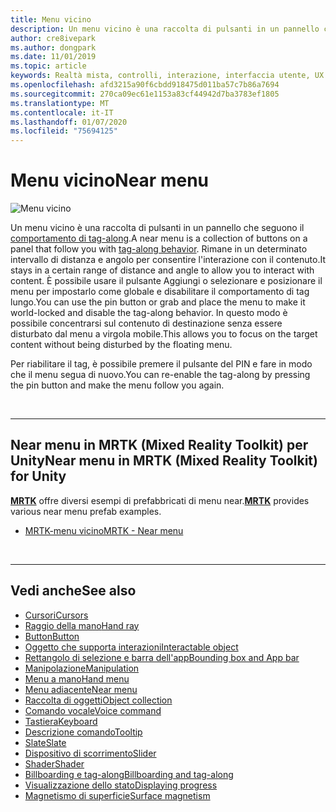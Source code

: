 ```yaml
---
title: Menu vicino
description: Un menu vicino è una raccolta di pulsanti in un pannello che seguono il comportamento di tag-along.
author: cre8ivepark
ms.author: dongpark
ms.date: 11/01/2019
ms.topic: article
keywords: Realtà mista, controlli, interazione, interfaccia utente, UX
ms.openlocfilehash: afd3215a90f6cbdd918475d011ba57c7b86a7694
ms.sourcegitcommit: 270ca09ec61e1153a83cf44942d7ba3783ef1805
ms.translationtype: MT
ms.contentlocale: it-IT
ms.lasthandoff: 01/07/2020
ms.locfileid: "75694125"
---
```

# <a name="near-menu"></a><span data-ttu-id="f2bf6-104">Menu vicino</span><span class="sxs-lookup"><span data-stu-id="f2bf6-104">Near menu</span></span>

![Menu vicino](images/UX/UX_Hero_NearMenu.jpg)

<span data-ttu-id="f2bf6-106">Un menu vicino è una raccolta di pulsanti in un pannello che seguono il [comportamento di tag-along](billboarding-and-tag-along.md#what-is-a-tag-along).</span><span class="sxs-lookup"><span data-stu-id="f2bf6-106">A near menu is a collection of buttons on a panel that follow you with [tag-along behavior](billboarding-and-tag-along.md#what-is-a-tag-along).</span></span> <span data-ttu-id="f2bf6-107">Rimane in un determinato intervallo di distanza e angolo per consentire l'interazione con il contenuto.</span><span class="sxs-lookup"><span data-stu-id="f2bf6-107">It stays in a certain range of distance and angle to allow you to interact with content.</span></span> <span data-ttu-id="f2bf6-108">È possibile usare il pulsante Aggiungi o selezionare e posizionare il menu per impostarlo come globale e disabilitare il comportamento di tag lungo.</span><span class="sxs-lookup"><span data-stu-id="f2bf6-108">You can use the pin button or grab and place the menu to make it world-locked and disable the tag-along behavior.</span></span> <span data-ttu-id="f2bf6-109">In questo modo è possibile concentrarsi sul contenuto di destinazione senza essere disturbato dal menu a virgola mobile.</span><span class="sxs-lookup"><span data-stu-id="f2bf6-109">This allows you to focus on the target content without being disturbed by the floating menu.</span></span>

<span data-ttu-id="f2bf6-110">Per riabilitare il tag, è possibile premere il pulsante del PIN e fare in modo che il menu segua di nuovo.</span><span class="sxs-lookup"><span data-stu-id="f2bf6-110">You can re-enable the tag-along by pressing the pin button and make the menu follow you again.</span></span>

<br>

---

## <a name="near-menu-in-mrtk-mixed-reality-toolkit-for-unity"></a><span data-ttu-id="f2bf6-111">Near menu in MRTK (Mixed Reality Toolkit) per Unity</span><span class="sxs-lookup"><span data-stu-id="f2bf6-111">Near menu in MRTK (Mixed Reality Toolkit) for Unity</span></span>
<span data-ttu-id="f2bf6-112">**[MRTK](https://github.com/Microsoft/MixedRealityToolkit-Unity)** offre diversi esempi di prefabbricati di menu near.</span><span class="sxs-lookup"><span data-stu-id="f2bf6-112">**[MRTK](https://github.com/Microsoft/MixedRealityToolkit-Unity)** provides various near menu prefab examples.</span></span>

* [<span data-ttu-id="f2bf6-113">MRTK-menu vicino</span><span class="sxs-lookup"><span data-stu-id="f2bf6-113">MRTK - Near menu</span></span>](https://microsoft.github.io/MixedRealityToolkit-Unity/Documentation/README_NearMenu.html)


<br>

---


## <a name="see-also"></a><span data-ttu-id="f2bf6-114">Vedi anche</span><span class="sxs-lookup"><span data-stu-id="f2bf6-114">See also</span></span>

* [<span data-ttu-id="f2bf6-115">Cursori</span><span class="sxs-lookup"><span data-stu-id="f2bf6-115">Cursors</span></span>](cursors.md)
* [<span data-ttu-id="f2bf6-116">Raggio della mano</span><span class="sxs-lookup"><span data-stu-id="f2bf6-116">Hand ray</span></span>](point-and-commit.md)
* [<span data-ttu-id="f2bf6-117">Button</span><span class="sxs-lookup"><span data-stu-id="f2bf6-117">Button</span></span>](button.md)
* [<span data-ttu-id="f2bf6-118">Oggetto che supporta interazioni</span><span class="sxs-lookup"><span data-stu-id="f2bf6-118">Interactable object</span></span>](interactable-object.md)
* [<span data-ttu-id="f2bf6-119">Rettangolo di selezione e barra dell'app</span><span class="sxs-lookup"><span data-stu-id="f2bf6-119">Bounding box and App bar</span></span>](app-bar-and-bounding-box.md)
* [<span data-ttu-id="f2bf6-120">Manipolazione</span><span class="sxs-lookup"><span data-stu-id="f2bf6-120">Manipulation</span></span>](direct-manipulation.md)
* [<span data-ttu-id="f2bf6-121">Menu a mano</span><span class="sxs-lookup"><span data-stu-id="f2bf6-121">Hand menu</span></span>](hand-menu.md)
* [<span data-ttu-id="f2bf6-122">Menu adiacente</span><span class="sxs-lookup"><span data-stu-id="f2bf6-122">Near menu</span></span>](near-menu.md)
* [<span data-ttu-id="f2bf6-123">Raccolta di oggetti</span><span class="sxs-lookup"><span data-stu-id="f2bf6-123">Object collection</span></span>](object-collection.md)
* [<span data-ttu-id="f2bf6-124">Comando vocale</span><span class="sxs-lookup"><span data-stu-id="f2bf6-124">Voice command</span></span>](voice-input.md)
* [<span data-ttu-id="f2bf6-125">Tastiera</span><span class="sxs-lookup"><span data-stu-id="f2bf6-125">Keyboard</span></span>](keyboard.md)
* [<span data-ttu-id="f2bf6-126">Descrizione comando</span><span class="sxs-lookup"><span data-stu-id="f2bf6-126">Tooltip</span></span>](tooltip.md)
* [<span data-ttu-id="f2bf6-127">Slate</span><span class="sxs-lookup"><span data-stu-id="f2bf6-127">Slate</span></span>](slate.md)
* [<span data-ttu-id="f2bf6-128">Dispositivo di scorrimento</span><span class="sxs-lookup"><span data-stu-id="f2bf6-128">Slider</span></span>](slider.md)
* [<span data-ttu-id="f2bf6-129">Shader</span><span class="sxs-lookup"><span data-stu-id="f2bf6-129">Shader</span></span>](shader.md)
* [<span data-ttu-id="f2bf6-130">Billboarding e tag-along</span><span class="sxs-lookup"><span data-stu-id="f2bf6-130">Billboarding and tag-along</span></span>](billboarding-and-tag-along.md)
* [<span data-ttu-id="f2bf6-131">Visualizzazione dello stato</span><span class="sxs-lookup"><span data-stu-id="f2bf6-131">Displaying progress</span></span>](progress.md)
* [<span data-ttu-id="f2bf6-132">Magnetismo di superficie</span><span class="sxs-lookup"><span data-stu-id="f2bf6-132">Surface magnetism</span></span>](surface-magnetism.md)
